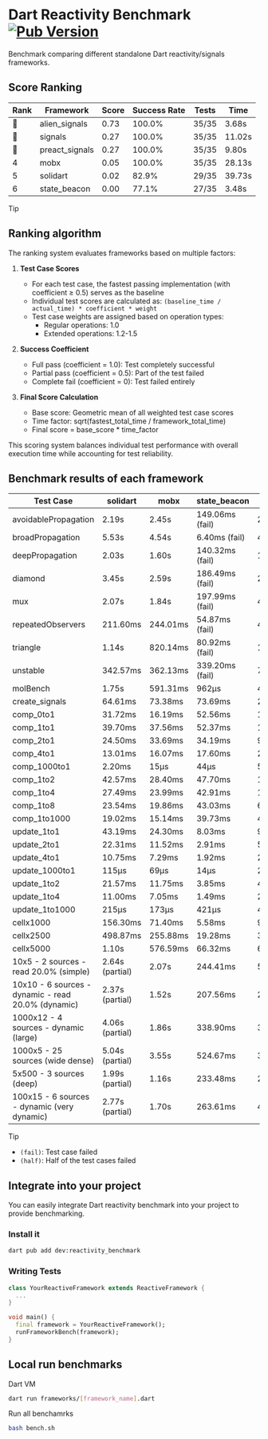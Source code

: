 # Dart Reactivity Benchmark [![Pub Version](https://img.shields.io/pub/v/reactivity_benchmark)](https://pub.dev/packages/reactivity_benchmark)

Benchmark comparing different standalone Dart reactivity/signals frameworks.

## Score Ranking

<!-- ranking start -->
| Rank | Framework | Score | Success Rate | Tests | Time |
|------|-----------|-------|--------------|-------|------|
| 🥇 | alien_signals | 0.73 | 100.0% | 35/35 | 3.68s |
| 🥈 | signals | 0.27 | 100.0% | 35/35 | 11.02s |
| 🥉 | preact_signals | 0.27 | 100.0% | 35/35 | 9.80s |
| 4 | mobx | 0.05 | 100.0% | 35/35 | 28.13s |
| 5 | solidart | 0.02 | 82.9% | 29/35 | 39.73s |
| 6 | state_beacon | 0.00 | 77.1% | 27/35 | 3.48s |

<!-- ranking end -->

> [!TIP]
> ## Ranking algorithm
>
> The ranking system evaluates frameworks based on multiple factors:
>
> 1. **Test Case Scores**
>    - For each test case, the fastest passing implementation (with coefficient ≥ 0.5) serves as the baseline
>    - Individual test scores are calculated as: `(baseline_time / actual_time) * coefficient * weight`
>    - Test case weights are assigned based on operation types:
>      - Regular operations: 1.0
>      - Extended operations: 1.2-1.5
>
> 2. **Success Coefficient**
>    - Full pass (coefficient = 1.0): Test completely successful
>    - Partial pass (coefficient = 0.5): Part of the test failed
>    - Complete fail (coefficient = 0): Test failed entirely
>
> 3. **Final Score Calculation**
>    - Base score: Geometric mean of all weighted test case scores
>    - Time factor: sqrt(fastest_total_time / framework_total_time)
>    - Final score = base_score * time_factor
>
> This scoring system balances individual test performance with overall execution time while accounting for test reliability.

## Benchmark results of each framework

<!-- test-case start -->
| Test Case | solidart | mobx | state_beacon | signals | alien_signals | preact_signals |
|---|---|---|---|---|---|---|
| avoidablePropagation | 2.19s | 2.45s | 149.06ms (fail) | 209.77ms | 188.10ms | 212.94ms |
| broadPropagation | 5.53s | 4.54s | 6.40ms (fail) | 456.20ms | 346.35ms | 456.08ms |
| deepPropagation | 2.03s | 1.60s | 140.32ms (fail) | 169.33ms | 125.68ms | 176.49ms |
| diamond | 3.45s | 2.59s | 186.49ms (fail) | 283.14ms | 235.35ms | 273.75ms |
| mux | 2.07s | 1.84s | 197.99ms (fail) | 414.49ms | 377.62ms | 385.17ms |
| repeatedObservers | 211.60ms | 244.01ms | 54.87ms (fail) | 44.83ms | 44.20ms | 41.32ms |
| triangle | 1.14s | 820.14ms | 80.92ms (fail) | 106.75ms | 88.54ms | 101.05ms |
| unstable | 342.57ms | 362.13ms | 339.20ms (fail) | 77.42ms | 60.20ms | 70.14ms |
| molBench | 1.75s | 591.31ms | 962μs | 486.12ms | 487.69ms | 483.91ms |
| create_signals | 64.61ms | 73.38ms | 73.69ms | 28.88ms | 20.10ms | 4.63ms |
| comp_0to1 | 31.72ms | 16.19ms | 52.56ms | 14.82ms | 5.21ms | 17.06ms |
| comp_1to1 | 39.70ms | 37.56ms | 52.37ms | 17.17ms | 11.71ms | 15.39ms |
| comp_2to1 | 24.50ms | 33.69ms | 34.19ms | 9.88ms | 5.08ms | 20.87ms |
| comp_4to1 | 13.01ms | 16.07ms | 17.60ms | 2.02ms | 8.27ms | 19.12ms |
| comp_1000to1 | 2.20ms | 15μs | 44μs | 5μs | 3μs | 8μs |
| comp_1to2 | 42.57ms | 28.40ms | 47.70ms | 19.45ms | 14.12ms | 16.31ms |
| comp_1to4 | 27.49ms | 23.99ms | 42.91ms | 10.34ms | 8.91ms | 23.90ms |
| comp_1to8 | 23.54ms | 19.86ms | 43.03ms | 6.82ms | 3.89ms | 6.79ms |
| comp_1to1000 | 19.02ms | 15.14ms | 39.73ms | 4.62ms | 3.75ms | 4.53ms |
| update_1to1 | 43.19ms | 24.30ms | 8.03ms | 9.36ms | 4.38ms | 8.73ms |
| update_2to1 | 22.31ms | 11.52ms | 2.91ms | 5.42ms | 2.54ms | 4.42ms |
| update_4to1 | 10.75ms | 7.29ms | 1.92ms | 2.33ms | 1.15ms | 2.22ms |
| update_1000to1 | 115μs | 69μs | 14μs | 23μs | 11μs | 22μs |
| update_1to2 | 21.57ms | 11.75ms | 3.85ms | 4.73ms | 2.29ms | 4.36ms |
| update_1to4 | 11.00ms | 7.05ms | 1.49ms | 2.34ms | 2.13ms | 2.21ms |
| update_1to1000 | 215μs | 173μs | 421μs | 46μs | 48μs | 161μs |
| cellx1000 | 156.30ms | 71.40ms | 5.58ms | 9.72ms | 9.42ms | 9.72ms |
| cellx2500 | 498.87ms | 255.88ms | 19.28ms | 32.45ms | 20.24ms | 26.96ms |
| cellx5000 | 1.10s | 576.59ms | 66.32ms | 61.45ms | 46.62ms | 70.55ms |
| 10x5 - 2 sources - read 20.0% (simple) | 2.64s (partial) | 2.07s | 244.41ms | 509.50ms | 231.92ms | 444.48ms |
| 10x10 - 6 sources - dynamic - read 20.0% (dynamic) | 2.37s (partial) | 1.52s | 207.56ms | 280.71ms | 180.67ms | 281.49ms |
| 1000x12 - 4 sources - dynamic (large) | 4.06s (partial) | 1.86s | 338.90ms | 3.67s | 279.10ms | 3.40s |
| 1000x5 - 25 sources (wide dense) | 5.04s (partial) | 3.55s | 524.67ms | 3.35s | 404.41ms | 2.54s |
| 5x500 - 3 sources (deep) | 1.99s (partial) | 1.16s | 233.48ms | 235.02ms | 203.18ms | 231.87ms |
| 100x15 - 6 sources - dynamic (very dynamic) | 2.77s (partial) | 1.70s | 263.61ms | 475.16ms | 262.07ms | 451.66ms |

<!-- test-case end -->

> [!TIP]
> - `(fail)`: Test case failed
> - `(half)`: Half of the test cases failed

## Integrate into your project

You can easily integrate Dart reactivity benchmark into your project to provide benchmarking.

### Install it

```bash
dart pub add dev:reactivity_benchmark
```

### Writing Tests

```dart
class YourReactiveFramework extends ReactiveFramework {
  ...
}

void main() {
  final framework = YourReactiveFramework();
  runFrameworkBench(framework);
}
```

## Local run benchmarks

Dart VM
```bash
dart run frameworks/[framework_name].dart
```

Run all benchamrks
```bash
bash bench.sh
```
